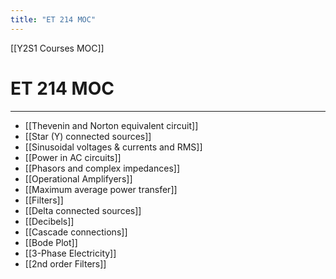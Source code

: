 ```yaml
---
title: "ET 214 MOC"
---
```

[[Y2S1 Courses MOC]]
# ET 214 MOC
---
- [[Thevenin and Norton equivalent circuit]]
- [[Star (Y) connected sources]]
- [[Sinusoidal voltages & currents and RMS]]
- [[Power in AC circuits]]
- [[Phasors and complex impedances]]
- [[Operational Amplifyers]]
- [[Maximum average power transfer]]
- [[Filters]]
- [[Delta connected sources]]
- [[Decibels]]
- [[Cascade connections]]
- [[Bode Plot]]
- [[3-Phase Electricity]]
- [[2nd order Filters]]